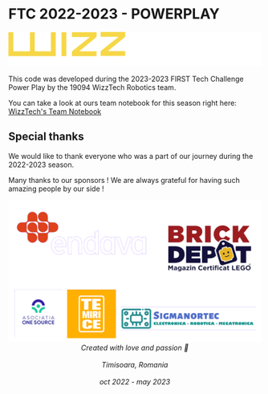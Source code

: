 # FTC 2022-2023 - POWERPLAY

<img src="images/wizztech-logo-text-2023-2024.png" style="width: 600px">

This code was developed during the 2023-2023 FIRST Tech Challenge Power Play by the 19094 WizzTech Robotics team.

You can take a look at ours team notebook for this season right here: [WizzTech's Team Notebook](https://drive.google.com/file/d/1Grj17nstAHQK6caKLRqCtxthZUYw2sXp/view?usp=sharing)

## Special thanks

We would like to thank everyone who was a part of our journey during the 2022-2023 season. 

Many thanks to our sponsors ! We are always grateful for having such amazing people by our side ! 

<img src="images/sponsors.png">

<center style="font-style: italic;"> Created with love and passion 💜 </center> <br>
<center style="font-style: italic;"> Timisoara, Romania </center> <br>
<center style="font-style: italic;"> oct 2022 - may 2023 </center> <br>
